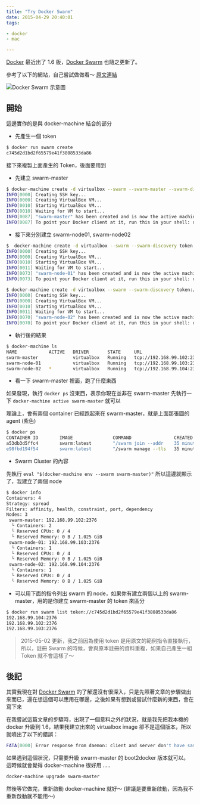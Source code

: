 ```yaml
---
title: "Try Docker Swarm"
date: 2015-04-29 20:40:01
tags:

- docker
- mac

---
```


[Docker] 最近出了 1.6 版，[Docker Swarm] 也隨之更新了。

參考了以下的網站，自己嘗試做做看～
[原文連結](https://www.voxxed.com/blog/2015/04/clustering-using-docker-swarm-0-2-0/)

<!--more-->

![Docker Swarm 示意圖](http://blog.arungupta.me/wp-content/uploads/2015/04/docker-swarm-cluster.png)

## 開始

這邊實作的是與 docker-machine 結合的部分

- 先產生一個 token

```bash
$ docker run swarm create
c745d2d1bd2f65579e41f3808533da86
```

接下來複製上面產生的 Token，後面要用到

- 先建立 swarm-master

```bash
$ docker-machine create -d virtualbox --swarm --swarm-master --swarm-discovery token://c745d2d1bd2f65579e41f3808533da86 swarm-master
INFO[0000] Creating SSH key...
INFO[0000] Creating VirtualBox VM...
INFO[0010] Starting VirtualBox VM...
INFO[0010] Waiting for VM to start...
INFO[0087] "swarm-master" has been created and is now the active machine.
INFO[0087] To point your Docker client at it, run this in your shell: docker-machine env swarm-master | source
```

- 接下來分別建立 swarm-node01, swarm-node02

```bash
$  docker-machine create -d virtualbox --swarm --swarm-discovery token://c745d2d1bd2f65579e41f3808533da86 swarm-node-01
INFO[0000] Creating SSH key...
INFO[0000] Creating VirtualBox VM...
INFO[0010] Starting VirtualBox VM...
INFO[0011] Waiting for VM to start...
INFO[0073] "swarm-node-01" has been created and is now the active machine.
INFO[0073] To point your Docker client at it, run this in your shell: docker-machine env swarm-node-01 | source
```

```bash
$ docker-machine create -d virtualbox --swarm --swarm-discovery token://c745d2d1bd2f65579e41f3808533da86 swarm-node-02
INFO[0000] Creating SSH key...
INFO[0000] Creating VirtualBox VM...
INFO[0010] Starting VirtualBox VM...
INFO[0011] Waiting for VM to start...
INFO[0070] "swarm-node-02" has been created and is now the active machine.
INFO[0070] To point your Docker client at it, run this in your shell: docker-machine env swarm-node-02 | source
```

- 執行後的結果

```bash
$ docker-machine ls
NAME            ACTIVE   DRIVER       STATE     URL                         SWARM
swarm-master             virtualbox   Running   tcp://192.168.99.102:2376   swarm-master (master)
swarm-node-01            virtualbox   Running   tcp://192.168.99.103:2376   swarm-master
swarm-node-02   *        virtualbox   Running   tcp://192.168.99.104:2376   swarm-master
```

- 看一下 swarm-master 裡面，跑了什麼東西

如果發現，執行 `docker ps` 沒東西，表示你現在並非在 swarm-master
先執行一下 `docker-machine active swarm-master` 就可以

理論上，會有兩個 container 已經跑起來在 swarm-master，就是上面那張圖的 agent (紫色)

```bash
$ docker ps
CONTAINER ID        IMAGE               COMMAND                CREATED             STATUS              PORTS                              NAMES
a53db3d5ffc4        swarm:latest        "/swarm join --addr    35 minutes ago      Up 16 minutes       2375/tcp                           swarm-agent
e98fbd194f54        swarm:latest        "/swarm manage --tls   35 minutes ago      Up 16 minutes       2375/tcp, 0.0.0.0:3376->3376/tcp   swarm-agent-master
```

- Swarm Cluster 的內容

先執行 `eval "$(docker-machine env --swarm swarm-master)"`
所以這邊就顯示了，我建立了兩個 node

```bash
$ docker info
Containers: 4
Strategy: spread
Filters: affinity, health, constraint, port, dependency
Nodes: 3
 swarm-master: 192.168.99.102:2376
  └ Containers: 2
  └ Reserved CPUs: 0 / 4
  └ Reserved Memory: 0 B / 1.025 GiB
 swarm-node-01: 192.168.99.103:2376
  └ Containers: 1
  └ Reserved CPUs: 0 / 4
  └ Reserved Memory: 0 B / 1.025 GiB
 swarm-node-02: 192.168.99.104:2376
  └ Containers: 1
  └ Reserved CPUs: 0 / 4
  └ Reserved Memory: 0 B / 1.025 GiB
```

- 可以用下面的指令列出 swarm 的 node，如果你有建立兩個以上的 swarm-master，用的是你建立 swarm-master 的 token 來區分

```bash
$ docker run swarm list token://c745d2d1bd2f65579e41f3808533da86
192.168.99.104:2376
192.168.99.102:2376
192.168.99.103:2376
```

> 2015-05-02 更新，我之前因為使用 token 是用原文的範例指令直接執行，所以，註冊 Swarm 的時候，會與原本註冊的資料重複，如果自己產生一組 Token 就不會這樣了～

## 後記

其實我現在對 [Docker Swarm] 的了解還沒有很深入，只是先照著文章的步驟做出來而已，還在想這個可以應用在哪邊，之後如果有想到或嘗試什麼新的東西，會在寫下來

在我嘗試這篇文章的步驟時，出現了一個意料之外的狀況，就是我先把我本機的 docker 升級到 1.6，結果我建立出來的 virtualbox image 卻不是這個版本，所以就噴出了以下的錯誤：

```bash
FATA[0000] Error response from daemon: client and server don't have same version (client : 1.18, server: 1.17)
```

如果遇到這個狀況，只需要升級 swarm-master 的 boot2docker 版本就可以。
這時候就會覺得 docker-machine 很好用 .....

```bash
docker-machine upgrade swarm-master
```

然後等它做完，重新啟動 docker-machine 就好～ (建議是要重新啟動，因為我不重新啟動就不能用～)

[docker swarm]: https://docs.docker.com/swarm/
[docker]: https://www.docker.com
[fish]: http://fishshell.com
